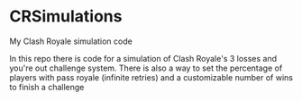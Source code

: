 # CRSimulations
My Clash Royale simulation code

In this repo there is code for a simulation of Clash Royale's 3 losses and you're out challenge system.  There is also a way to set the percentage of players with pass royale (infinite retries) and a customizable number of wins to finish a challenge
